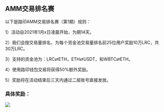 ## AMM交易排名赛

以下是路印AMM交易排名赛（第1期）规则：

1）活动自2021年1月x日凌晨开始，为期14天。

2）我们会按交易量排名，为每个资金池交易量排名前25位用户奖励10万LRC，共30万LRC。

3）支持的资金池为：LRC⇄ETH，ETH⇄USDT，和WBTC⇄ETH。

4）使用路印钱包交易将获得50%额外奖励。

5）奖励将在活动结束后三天内通过二层账号直接发放。


### 具体奖励：

![](/markdown/images/program_2.png "")

